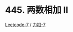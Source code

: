 # 445. 两数相加 II

[Leetcode-7](https://leetcode.com/problems/add-two-numbers-ii/description/) / [力扣-7](https://leetcode-cn.com/problems/add-two-numbers-ii/description/)

